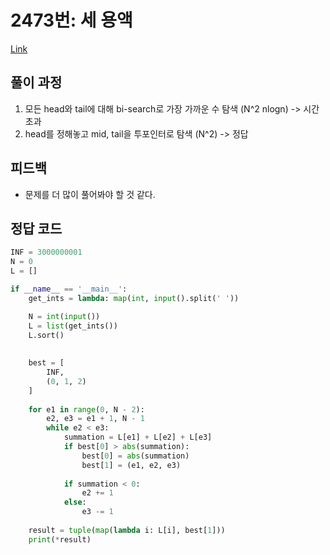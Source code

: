 # 2473번: 세 용액
[Link](https://www.acmicpc.net/problem/2473)

## 풀이 과정
1. 모든 head와 tail에 대해 bi-search로 가장 가까운 수 탐색 (N^2 nlogn) -> 시간초과
2. head를 정해놓고 mid, tail을 투포인터로 탐색 (N^2) -> 정답

## 피드백
* 문제를 더 많이 풀어봐야 할 것 같다.

## 정답 코드
```python
INF = 3000000001
N = 0
L = []

if __name__ == '__main__':
    get_ints = lambda: map(int, input().split(' '))

    N = int(input())
    L = list(get_ints())
    L.sort()
    
    
    best = [
        INF,
        (0, 1, 2)
    ]
    
    for e1 in range(0, N - 2):
        e2, e3 = e1 + 1, N - 1
        while e2 < e3:
            summation = L[e1] + L[e2] + L[e3]
            if best[0] > abs(summation):
                best[0] = abs(summation)
                best[1] = (e1, e2, e3)
            
            if summation < 0:
                e2 += 1
            else:
                e3 -= 1
    
    result = tuple(map(lambda i: L[i], best[1]))
    print(*result)
```

